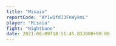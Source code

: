 ```yaml
---
title: "Misaia"
reportCode: "AY1wQfdJ3FnWykmL"
player: "Misaia"
fight: "Nightbane"
date: 2021-08-09T18:51:45.833000+00:00
---
```

